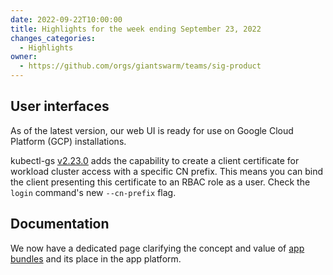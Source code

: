 ```yaml
---
date: 2022-09-22T10:00:00
title: Highlights for the week ending September 23, 2022
changes_categories:
  - Highlights
owner:
  - https://github.com/orgs/giantswarm/teams/sig-product
---
```


## User interfaces

As of the latest version, our web UI is ready for use on Google Cloud Platform (GCP) installations.

kubectl-gs [v2.23.0](https://github.com/giantswarm/kubectl-gs/releases/tag/v2.23.0) adds the capability to create a client certificate for workload cluster access with a specific CN prefix. This means you can bind the client presenting this certificate to an RBAC role as a user. Check the `login` command's new `--cn-prefix` flag.

## Documentation

We now have a dedicated page clarifying the concept and value of [app bundles](https://docs.giantswarm.io/app-platform/app-bundle/) and its place in the app platform.
